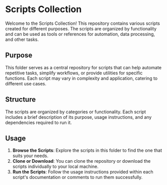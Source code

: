 # Scripts Collection

Welcome to the Scripts Collection! This repository contains various scripts created for different purposes. The scripts are organized by functionality and can be used as tools or references for automation, data processing, and other tasks.

## Purpose

This folder serves as a central repository for scripts that can help automate repetitive tasks, simplify workflows, or provide utilities for specific functions. Each script may vary in complexity and application, catering to different use cases.

## Structure

The scripts are organized by categories or functionality. Each script includes a brief description of its purpose, usage instructions, and any dependencies required to run it. 

## Usage

1. **Browse the Scripts**: Explore the scripts in this folder to find the one that suits your needs.
2. **Clone or Download**: You can clone the repository or download the scripts individually to your local machine.
3. **Run the Scripts**: Follow the usage instructions provided within each script's documentation or comments to run them successfully.
